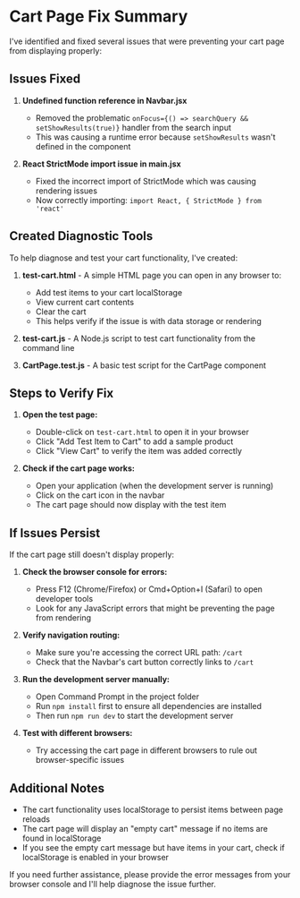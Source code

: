 # Cart Page Fix Summary

I've identified and fixed several issues that were preventing your cart page from displaying properly:

## Issues Fixed

1. **Undefined function reference in Navbar.jsx**
   - Removed the problematic `onFocus={() => searchQuery && setShowResults(true)}` handler from the search input
   - This was causing a runtime error because `setShowResults` wasn't defined in the component

2. **React StrictMode import issue in main.jsx**
   - Fixed the incorrect import of StrictMode which was causing rendering issues
   - Now correctly importing: `import React, { StrictMode } from 'react'`

## Created Diagnostic Tools

To help diagnose and test your cart functionality, I've created:

1. **test-cart.html** - A simple HTML page you can open in any browser to:
   - Add test items to your cart localStorage
   - View current cart contents
   - Clear the cart
   - This helps verify if the issue is with data storage or rendering

2. **test-cart.js** - A Node.js script to test cart functionality from the command line

3. **CartPage.test.js** - A basic test script for the CartPage component

## Steps to Verify Fix

1. **Open the test page:**
   - Double-click on `test-cart.html` to open it in your browser
   - Click "Add Test Item to Cart" to add a sample product
   - Click "View Cart" to verify the item was added correctly

2. **Check if the cart page works:**
   - Open your application (when the development server is running)
   - Click on the cart icon in the navbar
   - The cart page should now display with the test item

## If Issues Persist

If the cart page still doesn't display properly:

1. **Check the browser console for errors:**
   - Press F12 (Chrome/Firefox) or Cmd+Option+I (Safari) to open developer tools
   - Look for any JavaScript errors that might be preventing the page from rendering

2. **Verify navigation routing:**
   - Make sure you're accessing the correct URL path: `/cart`
   - Check that the Navbar's cart button correctly links to `/cart`

3. **Run the development server manually:**
   - Open Command Prompt in the project folder
   - Run `npm install` first to ensure all dependencies are installed
   - Then run `npm run dev` to start the development server

4. **Test with different browsers:**
   - Try accessing the cart page in different browsers to rule out browser-specific issues

## Additional Notes

- The cart functionality uses localStorage to persist items between page reloads
- The cart page will display an "empty cart" message if no items are found in localStorage
- If you see the empty cart message but have items in your cart, check if localStorage is enabled in your browser

If you need further assistance, please provide the error messages from your browser console and I'll help diagnose the issue further.